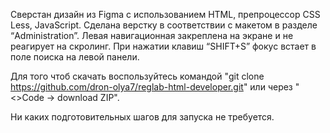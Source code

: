 Сверстан дизайн из Figma с использованием HTML, препроцессор CSS Less, JavaScript.
Сделана верстку в соответствии с макетом в разделе “Administration”.
Левая навигационная закреплена на экране и не реагирует на скролинг.
При нажатии клавиш “SHIFT+S” фокус встает в поле поиска на левой панели.

Для того чтоб скачать воспользуйтесь командой "git clone https://github.com/dron-olya7/reglab-html-developer.git" или через "<>Code -> download ZIP".

Ни каких подготовительных шагов для запуска не требуется.
